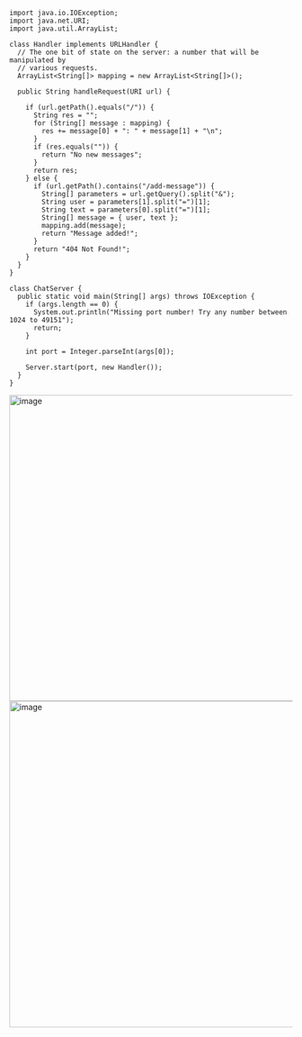 ```
import java.io.IOException;
import java.net.URI;
import java.util.ArrayList;

class Handler implements URLHandler {
  // The one bit of state on the server: a number that will be manipulated by
  // various requests.
  ArrayList<String[]> mapping = new ArrayList<String[]>();

  public String handleRequest(URI url) {

    if (url.getPath().equals("/")) {
      String res = "";
      for (String[] message : mapping) {
        res += message[0] + ": " + message[1] + "\n";
      }
      if (res.equals("")) {
        return "No new messages";
      }
      return res;
    } else {
      if (url.getPath().contains("/add-message")) {
        String[] parameters = url.getQuery().split("&");
        String user = parameters[1].split("=")[1];
        String text = parameters[0].split("=")[1];
        String[] message = { user, text };
        mapping.add(message);
        return "Message added!";
      }
      return "404 Not Found!";
    }
  }
}

class ChatServer {
  public static void main(String[] args) throws IOException {
    if (args.length == 0) {
      System.out.println("Missing port number! Try any number between 1024 to 49151");
      return;
    }

    int port = Integer.parseInt(args[0]);

    Server.start(port, new Handler());
  }
}
```

<img width="544" alt="image" src="https://github.com/simon-quach/cse15l-lab-reports/assets/43255108/eca55923-b080-48f8-8677-c0767f7f1e64">
<img width="580" alt="image" src="https://github.com/simon-quach/cse15l-lab-reports/assets/43255108/61479e7e-0615-4ff4-8dc7-3f590c92c031">
